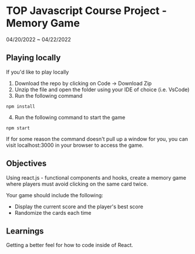 # TOP Javascript Course Project - Memory Game

04/20/2022 ~ 04/22/2022

## Playing locally

If you'd like to play locally

1. Download the repo by clicking on Code -> Download Zip
2. Unzip the file and open the folder using your IDE of choice (i.e. VsCode)
3. Run the following command

```
npm install
```

4. Run the following command to start the game

```
npm start
```

If for some reason the command doesn't pull up a window for you, you can visit localhost:3000 in your browser to access the game.

## Objectives

Using react.js - functional components and hooks, create a memory game where players must avoid clicking on the same card twice.

Your game should include the following:

- Display the current score and the player's best score
- Randomize the cards each time

## Learnings

Getting a better feel for how to code inside of React.
